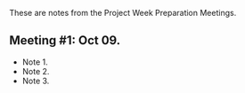 These are notes from the Project Week Preparation Meetings.


## Meeting #1: Oct 09.

- Note 1.
- Note 2.
- Note 3.
